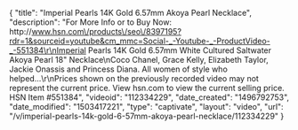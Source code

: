 {
    "title": "Imperial Pearls 14K Gold 6.57mm Akoya Pearl Necklace",
    "description": "For More Info or to Buy Now: http:\/\/www.hsn.com\/products\/seo\/8397195?rdr=1&sourceid=youtube&cm_mmc=Social-_-Youtube-_-ProductVideo-_-551384\r\nImperial Pearls 14K Gold 6.57mm White Cultured Saltwater Akoya Pearl 18\" Necklace\nCoco Chanel, Grace Kelly, Elizabeth Taylor, Jackie Onassis and Princess Diana. All women of style who helped...\r\nPrices shown on the previously recorded video may not represent the current price.  View hsn.com to view the current selling price. HSN Item #551384",
    "videoid": "112334229",
    "date_created": "1496792753",
    "date_modified": "1503417221",
    "type": "captivate",
    "layout": "video",
    "url": "\/v\/imperial-pearls-14k-gold-6-57mm-akoya-pearl-necklace\/112334229"
}